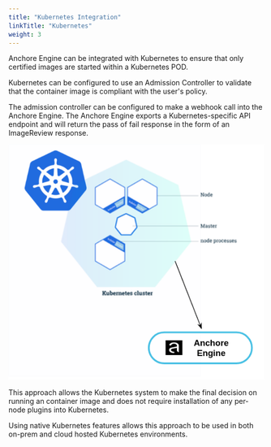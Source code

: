 ```yaml
---
title: "Kubernetes Integration"
linkTitle: "Kubernetes"
weight: 3
---
```


Anchore Engine can be integrated with Kubernetes to ensure that only certified images are started within a Kubernetes POD.

Kubernetes can be configured to use an Admission Controller to validate that the container image is compliant with the user's policy.

The admission controller can be configured to make a webhook call into the Anchore Engine. The Anchore Engine exports a Kubernetes-specific API endpoint and will return the pass of fail response in the form of an ImageReview response.

![alt text](k8s.png)

This approach allows the Kubernetes system to make the final decision on running an container image and does not require installation of any per-node plugins into Kubernetes.

Using native Kubernetes features allows this approach to be used in both on-prem and cloud hosted Kubernetes environments.